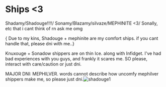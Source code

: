 # Ships <3
Shadamy/Shadouge!!!!/ Sonamy/Blazamy/silvaze/MEPHINITE <3/ Sonally, etc that i cant think of rn ask me omg 

{ Due to my kins, Shadouge + mephinite are my comfort ships. if you cant handle that, please dni with me..}

Knuxouge + Sonadow shippers are on thin Ice. along with Infidget. I've had bad experiences with you guys, and frankly it scares me. SO please, interact with care/caution or just dni.

MAJOR DNI: MEPHILVER. words cannot describe how uncomfy mephilver shippers make me, so please just dni.![shadouge1](https://github.com/user-attachments/assets/ec439689-b4c2-4ffe-b46c-f05ef48e358e)
